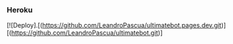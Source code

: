### Heroku
[![Deploy].[(https://github.com/LeandroPascua/ultimatebot.pages.dev.git)][(https://github.com/LeandroPascua/ultimatebot.git)]
